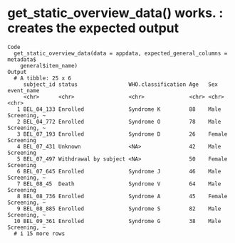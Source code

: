 # get_static_overview_data() works. : creates the expected output

    Code
      get_static_overview_data(data = appdata, expected_general_columns = metadata$
        general$item_name)
    Output
      # A tibble: 25 x 6
         subject_id status                WHO.classification Age   Sex    event_name  
         <chr>      <chr>                 <chr>              <chr> <chr>  <chr>       
       1 BEL_04_133 Enrolled              Syndrome K         88    Male   Screening, ~
       2 BEL_04_772 Enrolled              Syndrome O         78    Male   Screening, ~
       3 BEL_07_193 Enrolled              Syndrome D         26    Female Screening   
       4 BEL_07_431 Unknown               <NA>               42    Male   Screening   
       5 BEL_07_497 Withdrawal by subject <NA>               50    Female Screening   
       6 BEL_07_645 Enrolled              Syndrome J         46    Male   Screening, ~
       7 BEL_08_45  Death                 Syndrome V         64    Male   Screening   
       8 BEL_08_736 Enrolled              Syndrome A         45    Female Screening, ~
       9 BEL_08_885 Enrolled              Syndrome S         82    Male   Screening, ~
      10 BEL_09_361 Enrolled              Syndrome G         38    Male   Screening, ~
      # i 15 more rows

